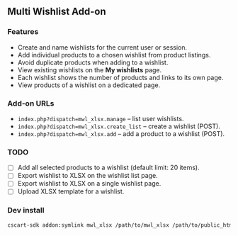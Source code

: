 ## Multi Wishlist Add-on

### Features
- Create and name wishlists for the current user or session.
- Add individual products to a chosen wishlist from product listings.
- Avoid duplicate products when adding to a wishlist.
- View existing wishlists on the **My wishlists** page.
- Each wishlist shows the number of products and links to its own page.
- View products of a wishlist on a dedicated page.

### Add-on URLs
- `index.php?dispatch=mwl_xlsx.manage` – list user wishlists.
- `index.php?dispatch=mwl_xlsx.create_list` – create a wishlist (POST).
- `index.php?dispatch=mwl_xlsx.add` – add a product to a wishlist (POST).

### TODO
- [ ] Add all selected products to a wishlist (default limit: 20 items).
- [ ] Export wishlist to XLSX on the wishlist list page.
- [ ] Export wishlist to XLSX on a single wishlist page.
- [ ] Upload XLSX template for a wishlist.

### Dev install

```bash
cscart-sdk addon:symlink mwl_xlsx /path/to/mwl_xlsx /path/to/public_html --templates-to-design
```
